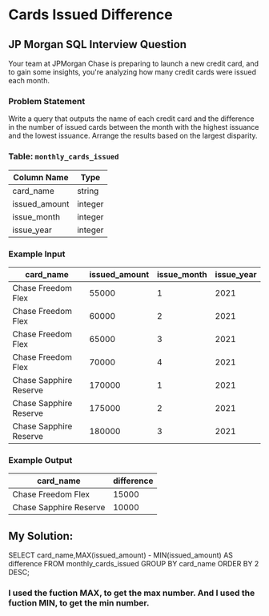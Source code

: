 # Cards Issued Difference
## JP Morgan SQL Interview Question

Your team at JPMorgan Chase is preparing to launch a new credit card, and to gain some insights, you're analyzing how many credit cards were issued each month.

### Problem Statement
Write a query that outputs the name of each credit card and the difference in the number of issued cards between the month with the highest issuance and the lowest issuance. Arrange the results based on the largest disparity.

### Table: `monthly_cards_issued`
| Column Name    | Type    |
|----------------|---------|
| card_name      | string  |
| issued_amount  | integer |
| issue_month    | integer |
| issue_year     | integer |

### Example Input

card_name               | issued_amount | issue_month | issue_year
------------------------|---------------|-------------|-----------
Chase Freedom Flex      | 55000         | 1           | 2021
Chase Freedom Flex      | 60000         | 2           | 2021
Chase Freedom Flex      | 65000         | 3           | 2021
Chase Freedom Flex      | 70000         | 4           | 2021
Chase Sapphire Reserve  | 170000        | 1           | 2021
Chase Sapphire Reserve  | 175000        | 2           | 2021
Chase Sapphire Reserve  | 180000        | 3           | 2021

### Example Output

card_name               | difference
------------------------|-----------
Chase Freedom Flex      | 15000
Chase Sapphire Reserve  | 10000

## My Solution:

SELECT card_name,MAX(issued_amount) - MIN(issued_amount) AS difference FROM monthly_cards_issued GROUP BY card_name ORDER BY 2 DESC;

### I used the fuction MAX, to get the max number. And I used the fuction MIN, to get the min number.  